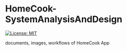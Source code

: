 # HomeCook-SystemAnalysisAndDesign

[![License: MIT](https://img.shields.io/badge/License-MIT-brightgreen.svg)](https://opensource.org/licenses/MIT)

documents, images, workflows of HomeCook App
